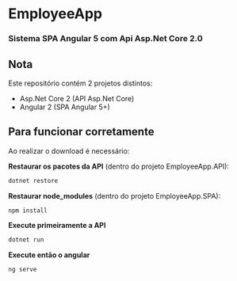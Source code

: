 # EmployeeApp
### Sistema SPA Angular 5 com Api Asp.Net Core 2.0

## Nota
Este repositório contém 2 projetos distintos:
* Asp.Net Core 2 (API Asp.Net Core)
* Angular 2      (SPA Angular 5+)

## Para funcionar corretamente
Ao realizar o download é necessário:

**Restaurar os pacotes da API** (dentro do projeto EmployeeApp.API): 
```bash
dotnet restore
```
**Restaurar node_modules** (dentro do projeto EmployeeApp.SPA): 
```bash
npm install
```

**Execute primeiramente a API**
```bash
dotnet run
```
**Execute então o angular**
```bash
ng serve
```

